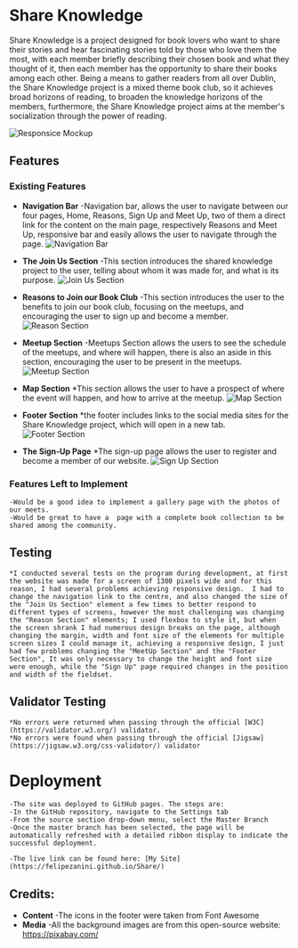 # __Share Knowledge__

Share Knowledge is a project designed for book lovers who want to share their stories and hear fascinating stories told by those who love them the most, with each member briefly describing their chosen book and what they thought of it, then each member has the opportunity to share their books among each other.
Being a means to gather readers from all over Dublin, the Share Knowledge project is a  mixed theme book club, so it achieves broad horizons of reading, to broaden the knowledge horizons of the members, furthermore, the Share Knowledge project aims at the member's socialization through the power of reading.

![Responsice Mockup](../Share/assets/images/mockup.jpg)

## Features

### Existing Features

- __Navigation Bar__
    -Navigation bar, allows the user to navigate between our four pages, Home, Reasons, Sign Up and Meet Up, two of them a direct link for the content on the main page, respectively Reasons and Meet Up, responsive bar and easily allows the user to navigate through the page.
![Navigation Bar](../Share/assets/images/nav-bar.jpg)

- __The Join Us Section__
    -This section introduces the shared knowledge project to the user, telling about whom it was made for, and what is its purpose.
![Join Us Section](../Share/assets/images/Join%20Us.jpg)

- __Reasons to Join our Book Club__
    -This section introduces the user to the benefits to join our book club, focusing on the meetups, and encouraging the user to sign up and become a member.
![Reason Section](../Share/assets/images/Reason%20section.jpg)

- __Meetup Section__
    -Meetups Section allows the users to see the schedule of the meetups, and where will happen, there is also an aside in this section, encouraging the user to be present in the meetups.
![Meetup Section](../Share/assets/images/meetup-section.jpg)

- __Map Section__
    *This section allows the user to have a prospect of where the event will happen, and how to arrive at the meetup.
![Map Section](../Share/assets/images/map-section.jpg)

- __Footer Section__
    *the footer includes links to the social media sites for the Share Knowledge project, which will open in a new tab.
![Footer Section](../Share/assets/images/footer.jpg)
- __The Sign-Up Page__
    *The sign-up page allows the user to register and become a member of our website.
![Sign Up Section](../Share/assets/images/)

### Features Left to Implement
    -Would be a good idea to implement a gallery page with the photos of our meets.
    -Would be great to have a  page with a complete book collection to be shared among the community.

## Testing
    *I conducted several tests on the program during development, at first the website was made for a screen of 1300 pixels wide and for this reason, I had several problems achieving responsive design.  I had to change the navigation link to the centre, and also changed the size of the "Join Us Section" element a few times to better respond to different types of screens, however the most challenging was changing the "Reason Section" elements; I used flexbox to style it, but when the screen shrank I had numerous design breaks on the page, although changing the margin, width and font size of the elements for multiple screen sizes I could manage it, achieving a responsive design, I just had few problems changing the "MeetUp Section" and the "Footer Section", It was only necessary to change the height and font size were enough, while the "Sign Up" page required changes in the position and width of the fieldset.

## Validator Testing
    *No errors were returned when passing through the official [W3C](https://validator.w3.org/) validator.
    *No errors were found when passing through the official [Jigsaw](https://jigsaw.w3.org/css-validator/) validator

# Deployment
    -The site was deployed to GitHub pages. The steps are:
    -In the GitHub repository, navigate to the Settings tab
    -From the source section drop-down menu, select the Master Branch
    -Once the master branch has been selected, the page will be automatically refreshed with a detailed ribbon display to indicate the successful deployment.

    -The live link can be found here: [My Site](https://felipezanini.github.io/Share/)

## Credits:
- __Content__ 
    -The icons in the footer were taken from Font Awesome
- __Media__
    -All the background images are from this open-source website: https://pixabay.com/